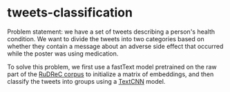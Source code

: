 # tweets-classification

Problem statement: we have a set of tweets describing a person's health condition. We want to divide the tweets into two categories based on whether they contain a message about an adverse side effect that occurred while the poster was using medication.

To solve this problem, we first use a fastText model pretrained on the raw part of the [RuDReC corpus](https://github.com/cimm-kzn/RuDReC) to initialize a matrix of embeddings, and then classify the tweets into groups using a [TextCNN](https://github.com/ShawnyXiao/TextClassification-Keras/tree/master/model/TextCNN) model.
